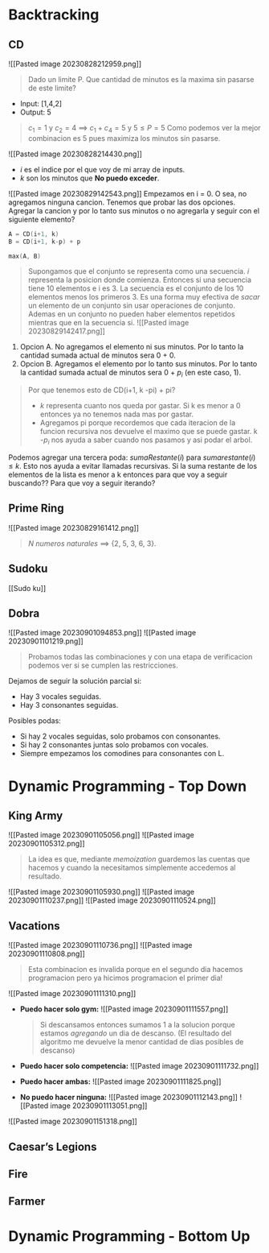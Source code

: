 # Backtracking
## CD
![[Pasted image 20230828212959.png]]

> Dado un limite P. Que cantidad de minutos es la maxima sin pasarse de este limite?

- Input: [1,4,2]
- Output: 5

>$c_{1} = 1$ y $c_{2} = 4$ $\implies$ $c_{1} + c_{4} = 5$ y $5 \leq P = 5$ 
>Como podemos ver la mejor combinacion es 5 pues maximiza los minutos sin pasarse.  

![[Pasted image 20230828214430.png]]

- $i$ es el indice por el que voy de mi array de inputs.
- $k$ son los minutos que **No puedo exceder**.

![[Pasted image 20230829142543.png]]
Empezamos en i = 0. O sea, no agregamos ninguna cancion. Tenemos que probar las dos opciones. Agregar la cancion y por lo tanto sus minutos o no agregarla y seguir con el siguiente elemento?
```C++
A = CD(i+1, k)
B = CD(i+1, k-p) + p

max(A, B)
```
> Supongamos que el conjunto se representa como una secuencia. $i$ representa la posicion donde comienza. Entonces si una secuencia tiene 10 elementos e i es 3. La secuencia es el conjunto de los 10 elementos menos los primeros 3. Es una forma muy efectiva de *sacar* un elemento de un conjunto sin usar operaciones de conjunto. Ademas en un conjunto no pueden haber elementos repetidos mientras que en la secuencia si.
> ![[Pasted image 20230829142417.png]]

1. Opcion A. No agregamos el elemento ni sus minutos. Por lo tanto la cantidad sumada actual de minutos sera 0 + 0.
2. Opcion B. Agregamos el elemento por lo tanto sus minutos. Por lo tanto la cantidad sumada actual de minutos sera 0 + $p_{i}$ (en este caso, 1).
   
> Por que tenemos esto de CD(i+1, k -pi) + pi?
> - $k$ representa cuanto nos queda por gastar. Si k es menor a 0 entonces ya no tenemos nada mas por gastar.
> - Agregamos pi porque recordemos que cada iteracion de la funcion recursiva nos devuelve el maximo que se puede gastar. k -$p_{i}$ nos ayuda a saber cuando nos pasamos y asi podar el arbol.

Podemos agregar una tercera poda:
$sumaRestante(i)$ para $sumarestante(i) \leq k$. Esto nos ayuda a evitar llamadas recursivas. Si la suma restante de los elementos de la lista es menor a k entonces para que voy a seguir buscando?? Para que voy a seguir iterando? 
## Prime Ring
![[Pasted image 20230829161412.png]]

> $N \ numeros \ naturales$ $\implies$ {2, 5, 3, 6, 3}.


## Sudoku
[[Sudo ku]]

## Dobra
![[Pasted image 20230901094853.png]]
![[Pasted image 20230901101219.png]]
> Probamos todas las combinaciones y con una etapa de verificacion podemos ver si se cumplen las restricciones. 

Dejamos de seguir la solución parcial si:
- Hay 3 vocales seguidas.
- Hay 3 consonantes seguidas.

Posibles podas:
- Si hay 2 vocales seguidas, solo probamos con consonantes.
- Si hay 2 consonantes juntas solo probamos con vocales.
- Siempre empezamos los comodines para consonantes con L.
# Dynamic Programming - Top Down
## King Army

![[Pasted image 20230901105056.png]]
![[Pasted image 20230901105312.png]]

> La idea es que, mediante *memoization* guardemos las cuentas que hacemos y cuando la necesitamos simplemente accedemos al resultado.

![[Pasted image 20230901105930.png]]
![[Pasted image 20230901110237.png]]
![[Pasted image 20230901110524.png]]
## Vacations
![[Pasted image 20230901110736.png]]
![[Pasted image 20230901110808.png]]

> Esta combinacion es invalida porque en el segundo dia hacemos programacion pero ya hicimos programacion el primer dia!

![[Pasted image 20230901111310.png]]

- **Puedo hacer solo gym:**
  ![[Pasted image 20230901111557.png]]
  
  > Si descansamos entonces sumamos 1 a la solucion porque estamos *agregando* un dia de descanso. (El resultado del algoritmo me devuelve la menor cantidad de dias posibles de descanso)
  
- **Puedo hacer solo competencia:** 
  ![[Pasted image 20230901111732.png]]
- **Puedo hacer ambas:**
  ![[Pasted image 20230901111825.png]]
- **No puedo hacer ninguna:**
  ![[Pasted image 20230901112143.png]]
![[Pasted image 20230901113051.png]]


![[Pasted image 20230901151318.png]]














## Caesar’s Legions

## Fire

## Farmer

# Dynamic Programming - Bottom Up






